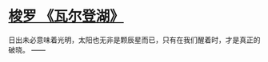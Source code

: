 # [梭罗 《瓦尔登湖》](https://github.com/miss-shiyi/miss-shiyi/issues/142)

日出未必意味着光明，太阳也无非是颗辰星而已，只有在我们醒着时，才是真正的破晓。 
——